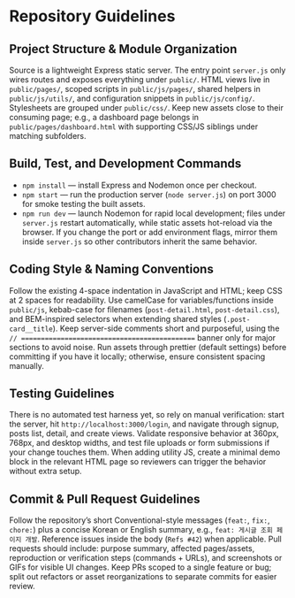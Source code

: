 # Repository Guidelines

## Project Structure & Module Organization
Source is a lightweight Express static server. The entry point `server.js` only wires routes and exposes everything under `public/`. HTML views live in `public/pages/`, scoped scripts in `public/js/pages/`, shared helpers in `public/js/utils/`, and configuration snippets in `public/js/config/`. Stylesheets are grouped under `public/css/`. Keep new assets close to their consuming page; e.g., a dashboard page belongs in `public/pages/dashboard.html` with supporting CSS/JS siblings under matching subfolders.

## Build, Test, and Development Commands
- `npm install` — install Express and Nodemon once per checkout.
- `npm start` — run the production server (`node server.js`) on port 3000 for smoke testing the built assets.
- `npm run dev` — launch Nodemon for rapid local development; files under `server.js` restart automatically, while static assets hot-reload via the browser.
If you change the port or add environment flags, mirror them inside `server.js` so other contributors inherit the same behavior.

## Coding Style & Naming Conventions
Follow the existing 4-space indentation in JavaScript and HTML; keep CSS at 2 spaces for readability. Use camelCase for variables/functions inside `public/js`, kebab-case for filenames (`post-detail.html`, `post-detail.css`), and BEM-inspired selectors when extending shared styles (`.post-card__title`). Keep server-side comments short and purposeful, using the `// ============================================` banner only for major sections to avoid noise. Run assets through prettier (default settings) before committing if you have it locally; otherwise, ensure consistent spacing manually.

## Testing Guidelines
There is no automated test harness yet, so rely on manual verification: start the server, hit `http://localhost:3000/login`, and navigate through signup, posts list, detail, and create views. Validate responsive behavior at 360px, 768px, and desktop widths, and test file uploads or form submissions if your change touches them. When adding utility JS, create a minimal demo block in the relevant HTML page so reviewers can trigger the behavior without extra setup.

## Commit & Pull Request Guidelines
Follow the repository’s short Conventional-style messages (`feat:`, `fix:`, `chore:`) plus a concise Korean or English summary, e.g., `feat: 게시글 조회 페이지 개발`. Reference issues inside the body (`Refs #42`) when applicable. Pull requests should include: purpose summary, affected pages/assets, reproduction or verification steps (commands + URLs), and screenshots or GIFs for visible UI changes. Keep PRs scoped to a single feature or bug; split out refactors or asset reorganizations to separate commits for easier review.
